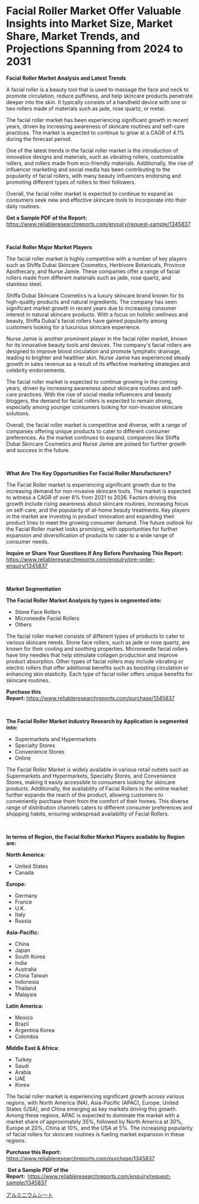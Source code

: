 <p><h1>Facial Roller Market Offer Valuable Insights into Market Size, Market Share, Market Trends, and Projections Spanning from 2024 to 2031</h1></p><p><strong>Facial Roller Market Analysis and Latest Trends</strong></p>
<p><p>A facial roller is a beauty tool that is used to massage the face and neck to promote circulation, reduce puffiness, and help skincare products penetrate deeper into the skin. It typically consists of a handheld device with one or two rollers made of materials such as jade, rose quartz, or metal.</p><p>The facial roller market has been experiencing significant growth in recent years, driven by increasing awareness of skincare routines and self-care practices. The market is expected to continue to grow at a CAGR of 4.1% during the forecast period.</p><p>One of the latest trends in the facial roller market is the introduction of innovative designs and materials, such as vibrating rollers, customizable rollers, and rollers made from eco-friendly materials. Additionally, the rise of influencer marketing and social media has been contributing to the popularity of facial rollers, with many beauty influencers endorsing and promoting different types of rollers to their followers.</p><p>Overall, the facial roller market is expected to continue to expand as consumers seek new and effective skincare tools to incorporate into their daily routines.</p></p>
<p><strong>Get a Sample PDF of the Report:&nbsp;</strong> <a href="https://www.reliableresearchreports.com/enquiry/request-sample/1345837">https://www.reliableresearchreports.com/enquiry/request-sample/1345837</a></p>
<p>&nbsp;</p>
<p><strong>Facial Roller Major Market Players</strong></p>
<p><p>The facial roller market is highly competitive with a number of key players such as Shiffa Dubai Skincare Cosmetics, Herbivore Botanicals, Province Apothecary, and Nurse Jamie. These companies offer a range of facial rollers made from different materials such as jade, rose quartz, and stainless steel.</p><p>Shiffa Dubai Skincare Cosmetics is a luxury skincare brand known for its high-quality products and natural ingredients. The company has seen significant market growth in recent years due to increasing consumer interest in natural skincare products. With a focus on holistic wellness and beauty, Shiffa Dubai's facial rollers have gained popularity among customers looking for a luxurious skincare experience.</p><p>Nurse Jamie is another prominent player in the facial roller market, known for its innovative beauty tools and devices. The company's facial rollers are designed to improve blood circulation and promote lymphatic drainage, leading to brighter and healthier skin. Nurse Jamie has experienced steady growth in sales revenue as a result of its effective marketing strategies and celebrity endorsements.</p><p>The facial roller market is expected to continue growing in the coming years, driven by increasing awareness about skincare routines and self-care practices. With the rise of social media influencers and beauty bloggers, the demand for facial rollers is expected to remain strong, especially among younger consumers looking for non-invasive skincare solutions.</p><p>Overall, the facial roller market is competitive and diverse, with a range of companies offering unique products to cater to different consumer preferences. As the market continues to expand, companies like Shiffa Dubai Skincare Cosmetics and Nurse Jamie are poised for further growth and success in the future.</p></p>
<p>&nbsp;</p>
<p><strong>What Are The Key Opportunities For Facial Roller Manufacturers?</strong></p>
<p><p>The Facial Roller market is experiencing significant growth due to the increasing demand for non-invasive skincare tools. The market is expected to witness a CAGR of over 6% from 2021 to 2026. Factors driving this growth include rising awareness about skincare routines, increasing focus on self-care, and the popularity of at-home beauty treatments. Key players in the market are investing in product innovation and expanding their product lines to meet the growing consumer demand. The future outlook for the Facial Roller market looks promising, with opportunities for further expansion and diversification of products to cater to a wide range of consumer needs.</p></p>
<p><strong>Inquire or Share Your Questions If Any Before Purchasing This Report:</strong> <a href="https://www.reliableresearchreports.com/enquiry/pre-order-enquiry/1345837">https://www.reliableresearchreports.com/enquiry/pre-order-enquiry/1345837</a></p>
<p>&nbsp;</p>
<p><strong>Market Segmentation</strong></p>
<p><strong>The Facial Roller Market Analysis by types is segmented into:</strong></p>
<p><ul><li>Stone Face Rollers</li><li>Microneedle Facial Rollers</li><li>Others</li></ul></p>
<p><p>The facial roller market consists of different types of products to cater to various skincare needs. Stone face rollers, such as jade or rose quartz, are known for their cooling and soothing properties. Microneedle facial rollers have tiny needles that help stimulate collagen production and improve product absorption. Other types of facial rollers may include vibrating or electric rollers that offer additional benefits such as boosting circulation or enhancing skin elasticity. Each type of facial roller offers unique benefits for skincare routines.</p></p>
<p><strong>Purchase this Report:&nbsp;</strong><a href="https://www.reliableresearchreports.com/purchase/1345837">https://www.reliableresearchreports.com/purchase/1345837</a></p>
<p>&nbsp;</p>
<p><strong>The Facial Roller Market Industry Research by Application is segmented into:</strong></p>
<p><ul><li>Supermarkets and Hypermarkets</li><li>Specialty Stores</li><li>Convenience Stores</li><li>Online</li></ul></p>
<p><p>The Facial Roller Market is widely available in various retail outlets such as Supermarkets and Hypermarkets, Specialty Stores, and Convenience Stores, making it easily accessible to consumers looking for skincare products. Additionally, the availability of Facial Rollers in the online market further expands the reach of the product, allowing customers to conveniently purchase them from the comfort of their homes. This diverse range of distribution channels caters to different consumer preferences and shopping habits, ensuring widespread availability of Facial Rollers.</p></p>
<p>&nbsp;</p>
<p><strong>In terms of Region, the Facial Roller Market Players available by Region are:</strong></p>
<p>
    <p> <strong> North America: </strong>
        <ul>
            <li>United States</li>
            <li>Canada</li>
        </ul>
        </p> 
    <p> <strong> Europe: </strong>
        <ul>
            <li>Germany</li>
            <li>France</li>
            <li>U.K.</li>
            <li>Italy</li>
            <li>Russia</li>
        </ul>
        </p> 
    <p> <strong> Asia-Pacific: </strong>
        <ul>
            <li>China</li>
            <li>Japan</li>
            <li>South Korea</li>
            <li>India</li>
            <li>Australia</li>
            <li>China Taiwan</li>
            <li>Indonesia</li>
            <li>Thailand</li>
            <li>Malaysia</li>
        </ul>
        </p> 
    <p> <strong> Latin America: </strong>
        <ul>
            <li>Mexico</li>
            <li>Brazil</li>
            <li>Argentina Korea</li>
            <li>Colombia</li>
        </ul>
        </p> 
    <p> <strong> Middle East & Africa: </strong>
        <ul>
            <li>Turkey</li>
            <li>Saudi</li>
            <li>Arabia</li>
            <li>UAE</li>
            <li>Korea</li>
        </ul>
    </p>
    </p>
<p><p>The facial roller market is experiencing significant growth across various regions, with North America (NA), Asia-Pacific (APAC), Europe, United States (USA), and China emerging as key markets driving this growth. Among these regions, APAC is expected to dominate the market with a market share of approximately 35%, followed by North America at 30%, Europe at 20%, China at 10%, and the USA at 5%. The increasing popularity of facial rollers for skincare routines is fueling market expansion in these regions.</p></p>
<p><strong>Purchase this Report: </strong><a href="https://www.reliableresearchreports.com/purchase/1345837">https://www.reliableresearchreports.com/purchase/1345837</a></p>
<p>&nbsp;<strong>Get a Sample PDF of the Report:&nbsp;&nbsp;</strong><a href="https://www.reliableresearchreports.com/enquiry/request-sample/1345837">https://www.reliableresearchreports.com/enquiry/request-sample/1345837</a></p>
<p><strong></strong></p>
<p><p><a href="https://github.com/mohamedbakry57/Market-Research-Report-List-3/blob/main/12339103746.md">アルミニウムシート</a></p></p>